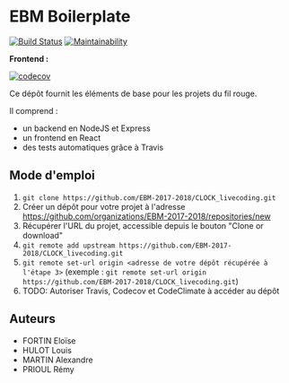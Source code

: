 EBM Boilerplate
===============

[![Build Status](https://travis-ci.org/EBM-2017-2018/EBM-boilerplate.svg?branch=master)](https://travis-ci.org/EBM-2017-2018/CLOCK_livecoding)
[![Maintainability](https://api.codeclimate.com/v1/badges/7b5e67d7a1c25ebd47d0/maintainability)](https://codeclimate.com/github/EBM-2017-2018/CLOCK_livecoding/maintainability)

**Frontend :**

[![codecov](https://codecov.io/gh/EBM-2017-2018/CLOCK_livecoding/branch/master/graph/badge.svg)](https://codecov.io/gh/EBM-2017-2018/CLOCK_livecoding)

Ce dépôt fournit les éléments de base pour les projets du fil rouge.

Il comprend :
- un backend en NodeJS et Express
- un frontend en React
- des tests automatiques grâce à Travis

## Mode d'emploi

1. `git clone https://github.com/EBM-2017-2018/CLOCK_livecoding.git`
2. Créer un dépôt pour votre projet à l'adresse https://github.com/organizations/EBM-2017-2018/repositories/new
3. Récupérer l'URL du projet, accessible depuis le bouton "Clone or download"
4. `git remote add upstream https://github.com/EBM-2017-2018/CLOCK_livecoding.git`
5. `git remote set-url origin <adresse de votre dépôt récupérée à l'étape 3>` (exemple : `git remote set-url origin https://github.com/EBM-2017-2018/CLOCK_livecoding.git`)
6. TODO: Autoriser Travis, Codecov et CodeClimate à accéder au dépôt

## Auteurs

- FORTIN Eloïse
- HULOT Louis
- MARTIN Alexandre
- PRIOUL Rémy
